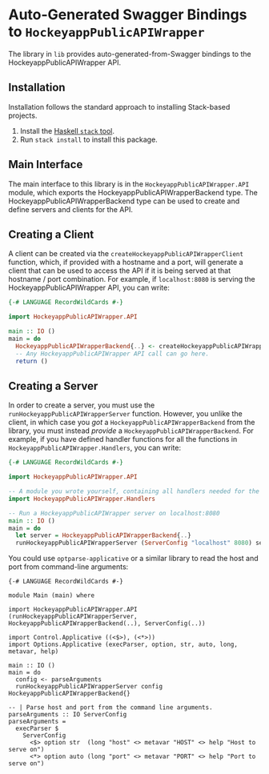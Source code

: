 # Auto-Generated Swagger Bindings to `HockeyappPublicAPIWrapper`

The library in `lib` provides auto-generated-from-Swagger bindings to the HockeyappPublicAPIWrapper API.

## Installation

Installation follows the standard approach to installing Stack-based projects.

1. Install the [Haskell `stack` tool](http://docs.haskellstack.org/en/stable/README).
2. Run `stack install` to install this package.

## Main Interface

The main interface to this library is in the `HockeyappPublicAPIWrapper.API` module, which exports the HockeyappPublicAPIWrapperBackend type. The HockeyappPublicAPIWrapperBackend
type can be used to create and define servers and clients for the API.

## Creating a Client

A client can be created via the `createHockeyappPublicAPIWrapperClient` function, which, if provided with a hostname and a port, will generate
a client that can be used to access the API if it is being served at that hostname / port combination. For example, if
`localhost:8080` is serving the HockeyappPublicAPIWrapper API, you can write:

```haskell
{-# LANGUAGE RecordWildCards #-}

import HockeyappPublicAPIWrapper.API

main :: IO ()
main = do
  HockeyappPublicAPIWrapperBackend{..} <- createHockeyappPublicAPIWrapperClient (ServerConfig "localhost" 8080)
  -- Any HockeyappPublicAPIWrapper API call can go here.
  return ()
```

## Creating a Server

In order to create a server, you must use the `runHockeyappPublicAPIWrapperServer` function. However, you unlike the client, in which case you *got* a `HockeyappPublicAPIWrapperBackend`
from the library, you must instead *provide* a `HockeyappPublicAPIWrapperBackend`. For example, if you have defined handler functions for all the
functions in `HockeyappPublicAPIWrapper.Handlers`, you can write:

```haskell
{-# LANGUAGE RecordWildCards #-}

import HockeyappPublicAPIWrapper.API

-- A module you wrote yourself, containing all handlers needed for the HockeyappPublicAPIWrapperBackend type.
import HockeyappPublicAPIWrapper.Handlers

-- Run a HockeyappPublicAPIWrapper server on localhost:8080
main :: IO ()
main = do
  let server = HockeyappPublicAPIWrapperBackend{..}
  runHockeyappPublicAPIWrapperServer (ServerConfig "localhost" 8080) server
```

You could use `optparse-applicative` or a similar library to read the host and port from command-line arguments:
```
{-# LANGUAGE RecordWildCards #-}

module Main (main) where

import HockeyappPublicAPIWrapper.API (runHockeyappPublicAPIWrapperServer, HockeyappPublicAPIWrapperBackend(..), ServerConfig(..))

import Control.Applicative ((<$>), (<*>))
import Options.Applicative (execParser, option, str, auto, long, metavar, help)

main :: IO ()
main = do
  config <- parseArguments
  runHockeyappPublicAPIWrapperServer config HockeyappPublicAPIWrapperBackend{}

-- | Parse host and port from the command line arguments.
parseArguments :: IO ServerConfig
parseArguments =
  execParser $
    ServerConfig
      <$> option str  (long "host" <> metavar "HOST" <> help "Host to serve on")
      <*> option auto (long "port" <> metavar "PORT" <> help "Port to serve on")
```

